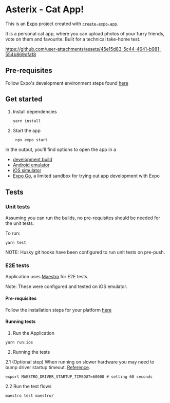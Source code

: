 # Asterix - Cat App!

This is an [Expo](https://expo.dev) project created with [`create-expo-app`](https://www.npmjs.com/package/create-expo-app).

It is a personal cat app, where you can upload photos of your furry friends, vote on them and favourite. Built for a technical take-home test.


https://github.com/user-attachments/assets/45e15d83-5c44-4641-b981-554b869dfa18


## Pre-requisites

Follow Expo's development environment steps found [here](https://docs.expo.dev/get-started/set-up-your-environment/)

## Get started

1. Install dependencies

   ```bash
   yarn install
   ```

2. Start the app

   ```
    npx expo start
   ```

In the output, you'll find options to open the app in a

- [development build](https://docs.expo.dev/develop/development-builds/introduction/)
- [Android emulator](https://docs.expo.dev/workflow/android-studio-emulator/)
- [iOS simulator](https://docs.expo.dev/workflow/ios-simulator/)
- [Expo Go](https://expo.dev/go), a limited sandbox for trying out app development with Expo

## Tests

### Unit tests

Assuming you can run the builds, no pre-requisites should be needed for the unit tests.

To run:

```
yarn test
```

NOTE: Husky git hooks have been configured to run unit tests on pre-push.

### E2E tests

Application uses [Maestro](https://maestro.mobile.dev/) for E2E tests.

Note: These were configured and tested on iOS emulator.

#### Pre-requisites

Follow the installation steps for your platform [here](https://maestro.mobile.dev/getting-started/installing-maestro)

#### Running tests

1. Run the Application

```
yarn run:ios
```

2. Running the tests

2.1 (Optional step) When running on slower hardware you may need to bump driver startup timeout. [Reference](https://maestro.mobile.dev/advanced/configuring-maestro-driver-timeout).

```
export MAESTRO_DRIVER_STARTUP_TIMEOUT=60000 # setting 60 seconds
```

2.2 Run the test flows

```
maestro test maestro/
```
